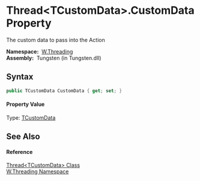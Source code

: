 Thread&lt;TCustomData>.CustomData Property
==========================================
  The custom data to pass into the Action

  **Namespace:**  [W.Threading][1]  
  **Assembly:**  Tungsten (in Tungsten.dll)

Syntax
------

```csharp
public TCustomData CustomData { get; set; }
```

#### Property Value
Type: [TCustomData][2]

See Also
--------

#### Reference
[Thread&lt;TCustomData> Class][2]  
[W.Threading Namespace][1]  

[1]: ../README.md
[2]: README.md